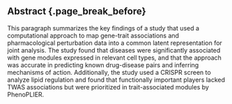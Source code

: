 ## Abstract {.page_break_before}

This paragraph summarizes the key findings of a study that used a computational approach to map gene-trait associations and pharmacological perturbation data into a common latent representation for joint analysis.
The study found that diseases were significantly associated with gene modules expressed in relevant cell types, and that the approach was accurate in predicting known drug-disease pairs and inferring mechanisms of action.
Additionally, the study used a CRISPR screen to analyze lipid regulation and found that functionally important players lacked TWAS associations but were prioritized in trait-associated modules by PhenoPLIER.
